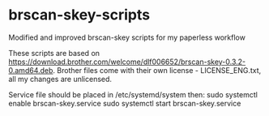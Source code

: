 # brscan-skey-scripts
Modified and improved brscan-skey scripts for my paperless workflow

These scripts are based on https://download.brother.com/welcome/dlf006652/brscan-skey-0.3.2-0.amd64.deb. Brother files come with their own license - LICENSE_ENG.txt, all my changes are unlicensed.

Service file should be placed in /etc/systemd/system then:
sudo systemctl enable brscan-skey.service
sudo systemctl start brscan-skey.service
